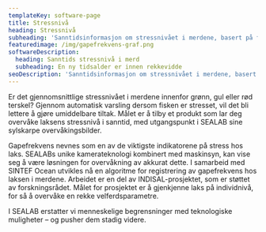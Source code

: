 ```yaml
---
templateKey: software-page
title: Stressnivå
heading: Stressnivå
subheading: 'Sanntidsinformasjon om stressnivået i merdene, basert på fiskens gapefrekvens.'
featuredimage: /img/gapefrekvens-graf.png
softwareDescription:
  heading: Sanntids stressnivå i merd
  subheading: En ny tidsalder er innen rekkevidde
seoDescription: 'Sanntidsinformasjon om stressnivået i merdene, basert på fiskens gapefrekvens.'
---
```

Er det gjennomsnittlige stressnivået i merdene innenfor grønn, gul eller rød terskel? Gjennom automatisk varsling dersom fisken er stresset, vil det bli lettere å gjøre umiddelbare tiltak. Målet er å tilby et produkt som lar deg overvåke laksens stressnivå i sanntid, med utgangspunkt i SEALAB sine sylskarpe overvåkingsbilder.

Gapefrekvens nevnes som en av de viktigste indikatorene på stress hos laks. SEALABs unike kamerateknologi kombinert med maskinsyn, kan vise seg å være  løsningen for overvåkning av akkurat dette. I samarbeid med SINTEF Ocean utvikles nå en algoritme for registrering av gapefrekvens hos laksen i merdene. Arbeidet er en del av INDISAL-prosjektet, som er støttet av forskningsrådet. Målet for prosjektet er å gjenkjenne laks på individnivå, for så å overvåke en rekke velferdsparametre.

I SEALAB erstatter vi menneskelige begrensninger med teknologiske muligheter – og pusher dem stadig videre.

